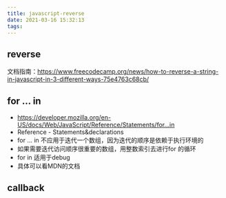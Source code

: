 ```yaml
---
title: javascript-reverse
date: 2021-03-16 15:32:13
tags:
---
```

## reverse
文档指南：https://www.freecodecamp.org/news/how-to-reverse-a-string-in-javascript-in-3-different-ways-75e4763c68cb/



## for ... in
- https://developer.mozilla.org/en-US/docs/Web/JavaScript/Reference/Statements/for...in
- Reference - Statements&declarations
- for ... in 不应用于迭代一个数组，因为迭代的顺序是依赖于执行环境的
- 如果需要迭代访问顺序很重要的数组，用整数索引去进行for 的循环
- for in 适用于debug
- 具体可以看MDN的文档

## callback
